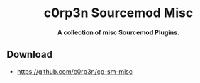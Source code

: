 <h1 align="center">
    c0rp3n Sourcemod Misc
</h1>
<p align="center">
    <strong>A collection of misc Sourcemod Plugins.</strong>
</p>



## Download
 - https://github.com/c0rp3n/cp-sm-misc
